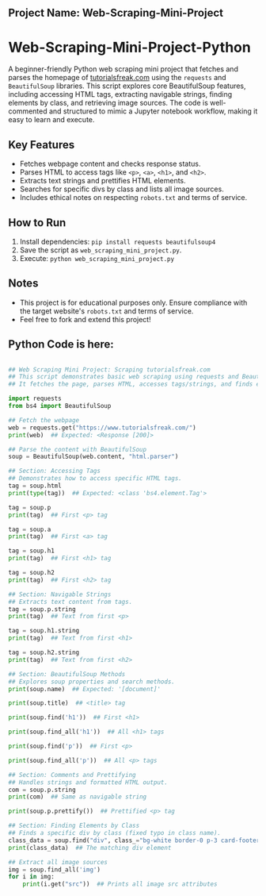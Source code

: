 ## **Project Name:** Web-Scraping-Mini-Project

# Web-Scraping-Mini-Project-Python

A beginner-friendly Python web scraping mini project that fetches and parses the homepage of [tutorialsfreak.com](https://www.tutorialsfreak.com/) using the `requests` and `BeautifulSoup` libraries. This script explores core BeautifulSoup features, including accessing HTML tags, extracting navigable strings, finding elements by class, and retrieving image sources. The code is well-commented and structured to mimic a Jupyter notebook workflow, making it easy to learn and execute.

## Key Features
- Fetches webpage content and checks response status.
- Parses HTML to access tags like `<p>`, `<a>`, `<h1>`, and `<h2>`.
- Extracts text strings and prettifies HTML elements.
- Searches for specific divs by class and lists all image sources.
- Includes ethical notes on respecting `robots.txt` and terms of service.

## How to Run
1. Install dependencies: `pip install requests beautifulsoup4`
2. Save the script as `web_scraping_mini_project.py`.
3. Execute: `python web_scraping_mini_project.py`

## Notes
- This project is for educational purposes only. Ensure compliance with the target website's `robots.txt` and terms of service.
- Feel free to fork and extend this project!


## **Python Code is here**:

```python

## Web Scraping Mini Project: Scraping tutorialsfreak.com
## This script demonstrates basic web scraping using requests and BeautifulSoup.
## It fetches the page, parses HTML, accesses tags/strings, and finds elements.

import requests
from bs4 import BeautifulSoup

## Fetch the webpage
web = requests.get("https://www.tutorialsfreak.com/")
print(web)  ## Expected: <Response [200]>

## Parse the content with BeautifulSoup
soup = BeautifulSoup(web.content, "html.parser")

## Section: Accessing Tags
## Demonstrates how to access specific HTML tags.
tag = soup.html
print(type(tag))  ## Expected: <class 'bs4.element.Tag'>

tag = soup.p
print(tag)  ## First <p> tag

tag = soup.a
print(tag)  ## First <a> tag

tag = soup.h1
print(tag)  ## First <h1> tag

tag = soup.h2
print(tag)  ## First <h2> tag

## Section: Navigable Strings
## Extracts text content from tags.
tag = soup.p.string
print(tag)  ## Text from first <p>

tag = soup.h1.string
print(tag)  ## Text from first <h1>

tag = soup.h2.string
print(tag)  ## Text from first <h2>

## Section: BeautifulSoup Methods
## Explores soup properties and search methods.
print(soup.name)  ## Expected: '[document]'

print(soup.title)  ## <title> tag

print(soup.find('h1'))  ## First <h1>

print(soup.find_all('h1'))  ## All <h1> tags

print(soup.find('p'))  ## First <p>

print(soup.find_all('p'))  ## All <p> tags

## Section: Comments and Prettifying
## Handles strings and formatted HTML output.
com = soup.p.string
print(com)  ## Same as navigable string

print(soup.p.prettify())  ## Prettified <p> tag

## Section: Finding Elements by Class
## Finds a specific div by class (fixed typo in class name).
class_data = soup.find("div", class_="bg-white border-0 p-3 card-footer")
print(class_data)  ## The matching div element

## Extract all image sources
img = soup.find_all('img')
for i in img:
    print(i.get("src"))  ## Prints all image src attributes
